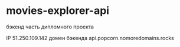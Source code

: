 # movies-explorer-api
бэкенд часть дипломного проекта

IP 51.250.109.142
домен бэкенда api.popcorn.nomoredomains.rocks